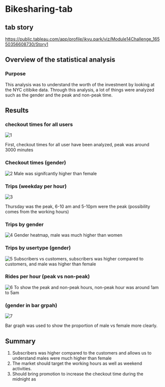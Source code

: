 # Bikesharing-tab

## tab story
https://public.tableau.com/app/profile/ikyu.park/viz/Module14Challenge_16550356608730/Story1


## Overview of the statistical analysis
### Purpose
This analysis was to understand the worth of the investment by looking at the NYC citibike data. Through this analysis, a lot of things were analyzed such as the gender and the peak and non-peak time.

## Results
### checkout times for all users
![1](https://user-images.githubusercontent.com/100812042/173233860-4a28b7d0-b985-4ec9-a802-4ebd0f58ba40.PNG)

First, checkout times for all user have been analyzed, peak was around 3000 minutes

### Checkout times (gender)
![2](https://user-images.githubusercontent.com/100812042/173233885-5bdcc5d7-7dfd-4997-8886-ab4f7d35c2b0.PNG)
Male was signifcantly higher than female


### Trips (weekday per hour)

![3](https://user-images.githubusercontent.com/100812042/173233893-93f8e3d2-b514-43b1-abdd-bcd61b9c9171.PNG)

Thursday was the peak, 6-10 am and 5-10pm  were the peak (possibility comes from the working hours)
### Trips by gender

![4](https://user-images.githubusercontent.com/100812042/173233925-246ed137-6782-4548-bde6-17997e760713.PNG)
Gender heatmap, male was much higher than women 
### Trips by usertype (gender)

![5](https://user-images.githubusercontent.com/100812042/173233939-3b607b58-e44f-4eac-b560-20af1ff61c7d.PNG)
Subscribers vs customers, subscribers was higher compared to customers, and male was higher than female

### Rides per hour (peak vs non-peak)
![6](https://user-images.githubusercontent.com/100812042/173233952-ad133f6c-fab3-4f45-9eb0-652a3b7336cb.PNG)
To show the peak and non-peak hours, non-peak hour was around 1am to 5am

### (gender in bar grpah)

![7](https://user-images.githubusercontent.com/100812042/173233978-77e0d0f0-9427-46b5-b106-9fdb85a46294.PNG)

Bar graph was used to show the proportion of male vs female more clearly.

## Summary

1. Subscribers was higher compared to the customers and allows us to understand males were much higher than female
2. The market should target the working hours as well as weekend activities. 
3. Should bring promotion to increase the checkout time during the midnight as
